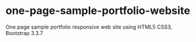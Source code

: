 # one-page-sample-portfolio-website

One page sample portfolio responsive web site using HTML5 CSS3, Bootstrap 3.3.7
